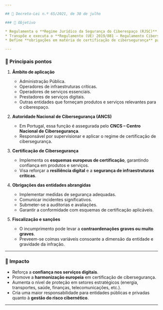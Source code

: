 ```yaml
---

## 📜 Decreto-Lei n.º 65/2021, de 30 de julho

### 🔹 Objetivo

* Regulamenta o **Regime Jurídico da Segurança do Ciberespaço (RJSC)**.
* Transpõe e executa o **Regulamento (UE) 2019/881 – Regulamento Cibersegurança**.
* Define **obrigações em matéria de certificação de cibersegurança** para produtos, serviços e processos das TIC.

---
```


### 🔹 Principais pontos

1. **Âmbito de aplicação**

   * Administração Pública.
   * Operadores de infraestruturas críticas.
   * Operadores de serviços essenciais.
   * Prestadores de serviços digitais.
   * Outras entidades que forneçam produtos e serviços relevantes para o ciberespaço.

2. **Autoridade Nacional de Cibersegurança (ANCS)**

   * Em Portugal, essa função é assegurada pelo **CNCS – Centro Nacional de Cibersegurança**.
   * Responsável por supervisionar e aplicar o regime de certificação de cibersegurança.

3. **Certificação de Cibersegurança**

   * Implementa os **esquemas europeus de certificação**, garantindo confiança em produtos e serviços.
   * Visa reforçar a **resiliência digital** e a **segurança de infraestruturas críticas**.

4. **Obrigações das entidades abrangidas**

   * Implementar medidas de segurança adequadas.
   * Comunicar incidentes significativos.
   * Submeter-se a auditorias e avaliações.
   * Garantir a conformidade com esquemas de certificação aplicáveis.

5. **Fiscalização e sanções**

   * O incumprimento pode levar a **contraordenações graves ou muito graves**.
   * Preveem-se coimas variáveis consoante a dimensão da entidade e gravidade da infração.

---

### 🔹 Impacto

* Reforça a **confiança nos serviços digitais**.
* Promove a **harmonização europeia** em certificação de cibersegurança.
* Aumenta o nível de proteção em setores estratégicos (energia, transportes, saúde, finanças, telecomunicações, etc.).
* Cria uma maior responsabilidade para entidades públicas e privadas quanto à **gestão do risco cibernético**.

---